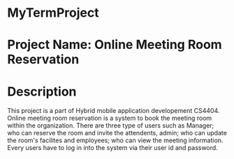 # MyTermProject
# Project Name: Online Meeting Room Reservation
# Description
  This project is a part of Hybrid mobile application developement CS4404. Online meeting room reservation is a system to book the meeting room within the organization. There are three type of users such as Manager; who can reserve the room and invite the attendents, admin; who can update the room's facilites and employees; who can view the meeting information. Every users have to log in into the system via their user id and password.
